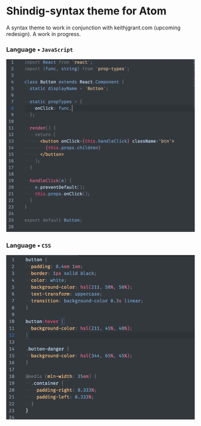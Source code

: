 # Shindig-syntax theme for Atom

A syntax theme to work in conjunction with keithjgrant.com (upcoming redesign). A work in progress.

### Language &bull; `JavaScript`
![Screenshot of Javascript code](screenshot-javascript.png)

### Language &bull; `CSS`
![Screenshot of CSS code](screenshot-css.png)
